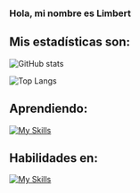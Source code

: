 ### Hola, mi nombre es Limbert ###

## Mis estadísticas son: 
![GitHub stats](https://github-readme-stats.vercel.app/api?username=LimbersMay&show_icons=true&theme=tokyonight)

![Top Langs](https://github-readme-stats.vercel.app/api/top-langs/?username=LimbersMay)

## Aprendiendo: 

[![My Skills](https://skills.thijs.gg/icons?i=ts,docker)](https://skills.thijs.gg)
  
## Habilidades en:
[![My Skills](https://skills.thijs.gg/icons?i=js,react,redux,nodejs,express,git,github)](https://skills.thijs.gg)
